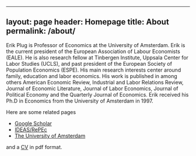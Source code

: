  ---
layout: page
header: Homepage
title: About
permalink: /about/
---

<p>Erik Plug is Professor of Economics at the University of Amsterdam. Erik is the current president of the European Association of Labour Economists (EALE). He is also research fellow at Tinbergen Institute, Uppsala Center for Labor Studies (UCLS), and past president of the European Society of Population Economics (ESPE). His main research interests center around family, education and labor economics. His work is published in among others American Economic Review, Industrial and Labor Relations Review, Journal of Economic Literature, Journal of Labor Economics, Journal of Political Economy and the Quarterly Journal of Economics. Erik received his Ph.D in Economics from the University of Amsterdam in 1997. </p>

<p>Here are some related pages

<ul>
<li><a href="https://scholar.google.no/citations?user=T_gdsUAAAAAJ&hl=no&oi=ao">Google Scholar</a></li>
<li><a href="https://ideas.repec.org/e/ppl8.html">IDEAS/RePEc</a></li>
<li><a href="http://www.uva.nl/en/profile/p/l/e.j.s.plug/e.j.s.plug.html">The University of Amsterdam</a></li>
</ul>

and a <a href="https://www.dropbox.com/s/u1d6kfhwfqbhvin/cv05.pdf?dl=0">CV</a> in pdf format.</p>
